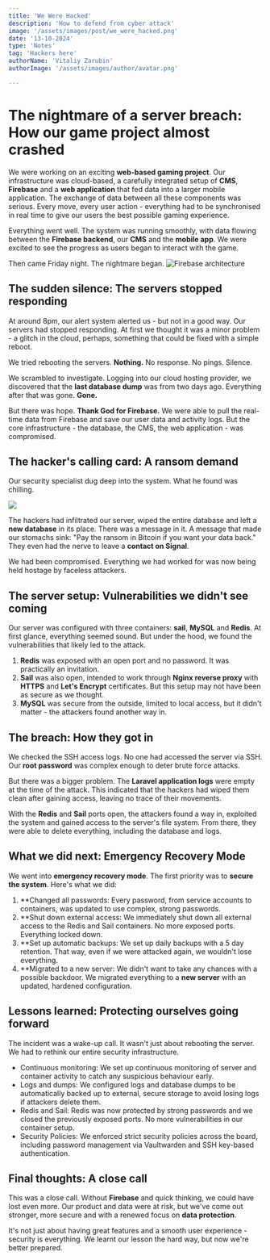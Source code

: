 ```yaml
---
title: 'We Were Hacked'
description: 'How to defend from cyber attack'
image: '/assets/images/post/we_were_hacked.png'
date: '13-10-2024'
type: 'Notes'
tag: 'Hackers here'
authorName: 'Vitaliy Zarubin'
authorImage: '/assets/images/author/avatar.png'

---
```


# The nightmare of a server breach: How our game project almost crashed

We were working on an exciting **web-based gaming project**. Our infrastructure was cloud-based, a carefully integrated setup of **CMS**, **Firebase** and a **web application** that fed data into a larger mobile application. The exchange of data between all these components was serious. Every move, every user action - everything had to be synchronised in real time to give our users the best possible gaming experience.

Everything went well. The system was running smoothly, with data flowing between the **Firebase backend**, our **CMS** and the **mobile app**. We were excited to see the progress as users began to interact with the game.

Then came Friday night. The nightmare began.
![Firebase architecture](https://imgur.com/S9Xasg5.jpg)

## The sudden silence: The servers stopped responding

At around 8pm, our alert system alerted us - but not in a good way. Our servers had stopped responding. At first we thought it was a minor problem - a glitch in the cloud, perhaps, something that could be fixed with a simple reboot.

We tried rebooting the servers. **Nothing.** No response. No pings. Silence.

We scrambled to investigate. Logging into our cloud hosting provider, we discovered that the **last database dump** was from two days ago. Everything after that was gone. **Gone.**

But there was hope. **Thank God for Firebase.** We were able to pull the real-time data from Firebase and save our user data and activity logs. But the core infrastructure - the database, the CMS, the web application - was compromised.

## The hacker's calling card: A ransom demand

Our security specialist dug deep into the system. What he found was chilling.

![](https://imgur.com/blIl2hl.jpeg)

The hackers had infiltrated our server, wiped the entire database and left a **new database** in its place. There was a message in it. A message that made our stomachs sink: "Pay the ransom in Bitcoin if you want your data back." They even had the nerve to leave a **contact on Signal**.

We had been compromised. Everything we had worked for was now being held hostage by faceless attackers.

## The server setup: Vulnerabilities we didn't see coming

Our server was configured with three containers: **sail**, **MySQL** and **Redis**. At first glance, everything seemed sound. But under the hood, we found the vulnerabilities that likely led to the attack.

1. **Redis** was exposed with an open port and no password. It was practically an invitation.
2. **Sail** was also open, intended to work through **Nginx reverse proxy** with **HTTPS** and **Let's Encrypt** certificates. But this setup may not have been as secure as we thought.
3. **MySQL** was secure from the outside, limited to local access, but it didn't matter - the attackers found another way in.

## The breach: How they got in

We checked the SSH access logs. No one had accessed the server via SSH. Our **root password** was complex enough to deter brute force attacks. 

But there was a bigger problem. The **Laravel application logs** were empty at the time of the attack. This indicated that the hackers had wiped them clean after gaining access, leaving no trace of their movements.

With the **Redis** and **Sail** ports open, the attackers found a way in, exploited the system and gained access to the server's file system. From there, they were able to delete everything, including the database and logs.

## What we did next: Emergency Recovery Mode

We went into **emergency recovery mode**. The first priority was to **secure the system**. Here's what we did:

1. **Changed all passwords: Every password, from service accounts to containers, was updated to use complex, strong passwords.
2. **Shut down external access: We immediately shut down all external access to the Redis and Sail containers. No more exposed ports. Everything locked down.
3. **Set up automatic backups: We set up daily backups with a 5 day retention. That way, even if we were attacked again, we wouldn't lose everything.
4. **Migrated to a new server: We didn't want to take any chances with a possible backdoor. We migrated everything to a **new server** with an updated, hardened configuration.

## Lessons learned: Protecting ourselves going forward

The incident was a wake-up call. It wasn't just about rebooting the server. We had to rethink our entire security infrastructure.

- Continuous monitoring: We set up continuous monitoring of server and container activity to catch any suspicious behaviour early.
- Logs and dumps: We configured logs and database dumps to be automatically backed up to external, secure storage to avoid losing logs if attackers delete them.
- Redis and Sail: Redis was now protected by strong passwords and we closed the previously exposed ports. No more vulnerabilities in our container setup.
- Security Policies: We enforced strict security policies across the board, including password management via Vaultwarden and SSH key-based authentication.

## Final thoughts: A close call

This was a close call. Without **Firebase** and quick thinking, we could have lost even more. Our product and data were at risk, but we've come out stronger, more secure and with a renewed focus on **data protection**.

It's not just about having great features and a smooth user experience - security is everything. We learnt our lesson the hard way, but now we're better prepared.
